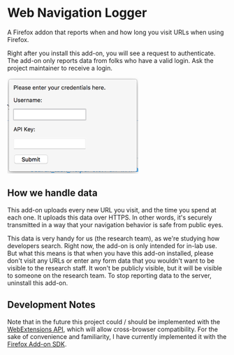 # Web Navigation Logger

A Firefox addon that reports when and how long you visit URLs when using Firefox.

Right after you install this add-on, you will see a request to authenticate.
The add-on only reports data from folks who have a valid login.
Ask the project maintainer to receive a login.

<img src="doc/enter_credential.png" width="300px"/>

## How we handle data

This add-on uploads every new URL you visit, and the time you spend at each one.
It uploads this data over HTTPS.
In other words, it's securely transmitted in a way that your navigation behavior is safe from public eyes.

This data is very handy for us (the research team), as we're studying how developers search.
Right now, the add-on is only intended for in-lab use.
But what this means is that when you have this add-on installed, please don't visit any URLs or enter any form data that you wouldn't want to be visible to the research staff.
It won't be publicly visible, but it will be visible to someone on the research team.
To stop reporting data to the server, uninstall this add-on.

## Development Notes

Note that in the future this project could / should be implemented with the [WebExtensions API](https://developer.mozilla.org/en-US/Add-ons/WebExtensions), which will allow cross-browser compatibility.
For the sake of convenience and familiarity, I have currently implemented it with the [Firefox Add-on SDK](https://developer.mozilla.org/en-US/Add-ons/SDK).
